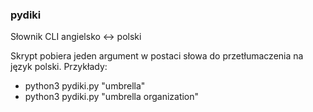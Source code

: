 ### pydiki
Słownik CLI angielsko <-> polski

Skrypt pobiera jeden argument w postaci słowa do przetłumaczenia na język polski. Przykłady:
* python3 pydiki.py "umbrella"
* python3 pydiki.py "umbrella organization"

